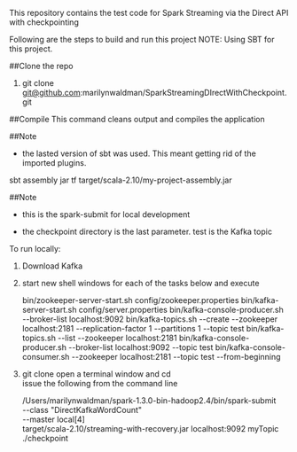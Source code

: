 This repository contains the test code for Spark Streaming via the Direct API with checkpointing

Following are the steps to build and run this project
NOTE: Using SBT for this project. 

##Clone the repo
1. git clone git@github.com:marilynwaldman/SparkStreamingDIrectWithCheckpoint.git


##Compile
This command cleans output and compiles the application 

##Note 
- the lasted version of sbt was used.  This meant getting rid of the imported plugins.  

sbt assembly
jar tf target/scala-2.10/my-project-assembly.jar

##Note
- this is the spark-submit for local development

- the checkpoint directory is the last parameter.  test is the Kafka topic

To run locally:

1.  Download Kafka

2. start new shell windows for each of the tasks below and execute


	bin/zookeeper-server-start.sh config/zookeeper.properties
	bin/kafka-server-start.sh config/server.properties
	bin/kafka-console-producer.sh --broker-list localhost:9092
	bin/kafka-topics.sh --create --zookeeper localhost:2181 --replication-factor 1 --partitions 1 --topic test
	bin/kafka-topics.sh --list --zookeeper localhost:2181
	bin/kafka-console-producer.sh --broker-list localhost:9092 --topic test 
	bin/kafka-console-consumer.sh --zookeeper localhost:2181 --topic test --from-beginning
	
3.  git clone 
    open a terminal window and cd  
    issue the following from the command line	

	/Users/marilynwaldman/spark-1.3.0-bin-hadoop2.4/bin/spark-submit \
	 --class "DirectKafkaWordCount" \
	 --master local[4] \
	 target/scala-2.10/streaming-with-recovery.jar localhost:9092 myTopic ./checkpoint





